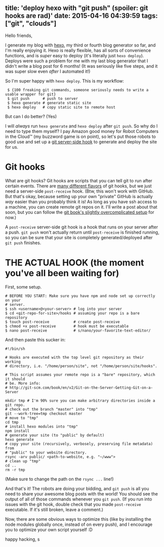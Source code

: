 title: 'deploy hexo with "git push" (spoiler: git hooks are rad)'
date: 2015-04-16 04:39:59
tags: ["git", "clouds"]
---

Hello friends,

I generate my blog with [hexo](http://hexo.io/), my third or fourth blog generator so far, and I'm really enjoying it. Hexo is really flexible, has all sorts of convenience functions, and is *super* easy to deploy (it's literally just `hexo deploy`). Deploys were such a problem for me with my last blog generator that I didn't write a blog post for 6 months! (It was seriously like five steps, and it was super slow even *after* I automated it!)

So I'm super happy with `hexo deploy`. This is my workflow:

```
 $ {100 freaking git commands, someone seriously needs to write a usable wrapper for git}
 $ git push      # push to server
 $ hexo generate # generate static site
 $ hexo deploy   # copy static site to remote host
```

But can I do better? (Yes)

I will *always* run `hexo generate` and `hexo deploy` after `git push`. So why do I need to type them myself? I pay Amazon good money for Robot Computers in the Cloud™ (my buzzword game is on point), so let's put those robots to good use and set up a [git server-side hook](http://git-scm.com/book/en/v2/Customizing-Git-Git-Hooks#Server-Side-Hooks) to generate and deploy the site for us.

# Git hooks

What are git hooks? Git hooks are scripts that you can tell git to run after certain events. There are [many different flavors](http://git-scm.com/book/en/v2/Customizing-Git-Git-Hooks) of git hooks, but we just need a server-side `post-receive` hook. (Btw, this won't work with GitHub. But that's okay, because setting up your own "private" GitHub is actually *way* easier than you probably think it is! As long as you have ssh access to a machine, you can create remote git repos on it. I'll write a post about that soon, but you can follow the [git book's slightly overcomplicated setup](http://git-scm.com/book/en/v2/Git-on-the-Server-Getting-Git-on-a-Server#Putting-the-Bare-Repository-on-a-Server) for now.)

A `post-receive` server-side git hook is a hook that runs on your server after a push. `git push` won't actually return until `post-receive` is finished running, so you can be sure that your site is completely generated/deployed after `git push` finishes.

# THE ACTUAL HOOK (the moment you've all been waiting for)

First, some setup.

```
# BEFORE YOU START: Make sure you have npm and node set up correctly on your
# server.
$ ssh <username>@<your-server> # log into your server
$ cd <git-repo-for-site>/hooks # assuming your repo is a bare repository
$ touch post-receive           # create post-receive
$ chmod +x post-receive        # hook must be executable
$ nano post-receive            # s/nano/your-favorite-text-editor/
```

And then paste this sucker in:
```
#!/bin/sh

# Hooks are executed with the top level git repository as their working
# directory, i.e. "/home/person/site", not "/home/person/site/hooks".

# This script assumes your remote repo is a "bare" repository, which it should
# be. More info:
# http://git-scm.com/book/en/v2/Git-on-the-Server-Getting-Git-on-a-Server

mkdir tmp # I'm 90% sure you can make arbitrary directories inside a git repo.
# check out the branch "master" into "tmp"
git --work-tree=tmp checkout master
# move to "tmp"
cd tmp
# install hexo modules into "tmp"
npm install
# generate your site (to "public" by default)
hexo generate
# copy your site (recursively, verbosely, preserving file metadata) from
# "public" to your website directory.
rsync -arv public/ <path-to-website, e.g. "~/www">
# clean up "tmp"
cd ..
rm -r tmp
```

(Make sure to change the path on the `rsync ...` line!)

And that's it! The robots are doing your bidding, and `git push` is all you need to share your awesome blog posts with the world! You should see the output of all of those commands whenever you `git push`. (If you run into issues with the git hook, double check that you made `post-receive` executable. If it's still broken, leave a comment.)

Now, there are some obvious ways to optimize this (like by installing the node modules globally once, instead of on every push), and I encourage you to optimize your own script yourself :D

happy hacking,
s
